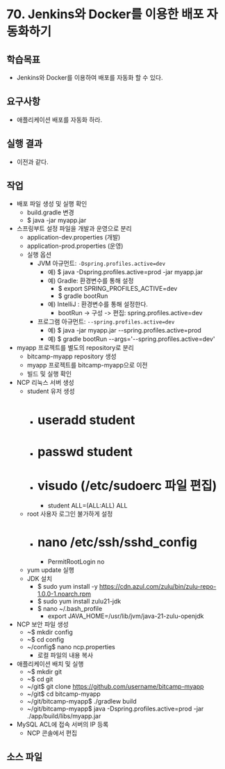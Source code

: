 # 70. Jenkins와 Docker를 이용한 배포 자동화하기

## 학습목표

- Jenkins와 Docker를 이용하여 배포를 자동화 할 수 있다.

## 요구사항

- 애플리케이션 배포를 자동화 하라.

## 실행 결과

- 이전과 같다.

## 작업

- 배포 파일 생성 및 실행 확인
  - build.gradle 변경
  - $ java -jar myapp.jar 
- 스프링부트 설정 파일을 개발과 운영으로 분리
  - application-dev.properties (개발)
  - application-prod.properties (운영)
  - 실행 옵션
    - JVM 아규먼트: `-Dspring.profiles.active=dev`
      - 예) $ java -Dspring.profiles.active=prod -jar myapp.jar
      - 예) Gradle: 환경변수를 통해 설정
        - $ export SPRING_PROFILES_ACTIVE=dev
        - $ gradle bootRun
      - 예) IntelliJ : 환경변수를 통해 설정한다.
        - bootRun -> 구성 -> 편집: spring.profiles.active=dev
    - 프로그램 아규먼트: `--spring.profiles.active=dev`
      - 예) $ java -jar myapp.jar --spring.profiles.active=prod
      - 예) $ gradle bootRun --args='--spring.profiles.active=dev'
- myapp 프로젝트를 별도의 repository로 분리
  - bitcamp-myapp repository 생성
  - myapp 프로젝트를 bitcamp-myapp으로 이전
  - 빌드 및 실행 확인
- NCP 리눅스 서버 생성
  - student 유저 생성
    - # useradd student
    - # passwd student
    - # visudo (/etc/sudoerc 파일 편집)
      - student ALL=(ALL:ALL) ALL
  - root 사용자 로그인 불가하게 설정
    - # nano /etc/ssh/sshd_config
      - PermitRootLogin no
  - yum update 실행 
  - JDK 설치
    - $ sudo yum install -y https://cdn.azul.com/zulu/bin/zulu-repo-1.0.0-1.noarch.rpm
    - $ sudo yum install zulu21-jdk
    - $ nano ~/.bash_profile
      - export JAVA_HOME=/usr/lib/jvm/java-21-zulu-openjdk
- NCP 보안 파일 생성
  - ~$ mkdir config
  - ~$ cd config
  - ~/config$ nano ncp.properties 
    - 로컬 파일의 내용 복사
- 애플리케이션 배치 및 실행
  - ~$ mkdir git
  - ~$ cd git
  - ~/git$ git clone https://github.com/username/bitcamp-myapp
  - ~/git$ cd bitcamp-myapp
  - ~/git/bitcamp-myapp$ ./gradlew build
  - ~/git/bitcamp-myapp$ java -Dspring.profiles.active=prod -jar ./app/build/libs/myapp.jar
- MySQL ACL에 접속 서버의 IP 등록
  - NCP 콘솔에서 편집



## 소스 파일

